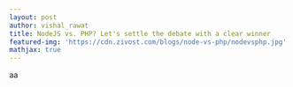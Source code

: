 ```yaml
---
layout: post
author: vishal_rawat
title: NodeJS vs. PHP? Let's settle the debate with a clear winner
featured-img: 'https://cdn.zivost.com/blogs/node-vs-php/nodevsphp.jpg'
mathjax: true
---
```


aa